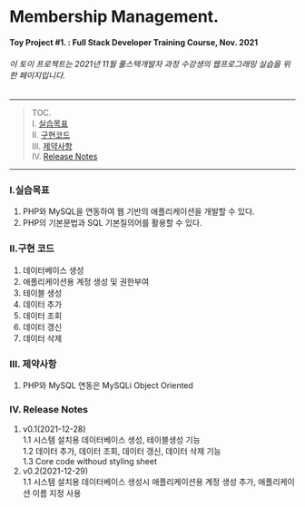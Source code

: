 # Membership Management.
####  Toy Project #1. : Full Stack Developer Training Course, Nov. 2021
###### 이 토이 프로젝트는 2021년 11월 풀스택개발자 과정 수강생의 웹프로그래밍 실습을 위한 페이지입니다.

---
> TOC.  
> Ⅰ. [실습목표](###Ⅰ.실습목표)  
> Ⅱ. [구현코드](###Ⅱ.구현코드)  
> Ⅲ. [제약사항](###Ⅲ.제약사항)  
> Ⅳ. [Release Notes](###Ⅳ.Release)  

---  
### Ⅰ.실습목표

1. PHP와 MySQL을 연동하여 웹 기반의 애플리케이션을 개발할 수 있다.
1. PHP의 기본문법과 SQL 기본질의어를 활용할 수 있다.

### Ⅱ.구현 코드

1. 데이터베이스 생성 
1. 애플리케이션용 계정 생성 및 권한부여
1. 테이블 생성
1. 데이터 추가
1. 데이터 조회
1. 데이터 갱신
1. 데이터 삭제

### Ⅲ. 제약사항

1. PHP와 MySQL 연동은 MySQLi Object Oriented


### Ⅳ. Release Notes
1. v0.1(2021-12-28)  
1.1 시스템 설치용 데이터베이스 생성, 테이블생성 기능  
1.2 데이터 추가, 데이터 조회, 데이터 갱신, 데이터 삭제 기능  
1.3 Core code withoud styling sheet
1. v0.2(2021-12-29)  
1.1 시스템 설치용 데이터베이스 생성시 애플리케이션용 계정 생성 추가, 애플리케이션 이름 지정 사용


